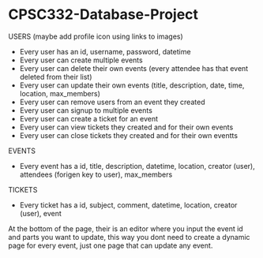 # CPSC332-Database-Project

USERS (maybe add profile icon using links to images)
* Every user has an id, username, password, datetime 
* Every user can create multiple events
* Every user can delete their own events (every attendee has that event deleted from their list)
* Every user can update their own events (title, description, date, time, location, max_members)
* Every user can remove users from an event they created
* Every user can signup to multiple events
* Every user can create a ticket for an event
* Every user can view tickets they created and for their own events
* Every user can close tickets they created and for their own eventts


EVENTS
* Every event has a id, title, description, datetime, location, creator (user), attendees (forigen key to user), max_members


TICKETS
* Every ticket has a id, subject, comment, datetime, location, creator (user), event

At the bottom of the page, their is an editor where you input the event id and parts you want to update, this way you dont need to create a dynamic page for every event, just one page that can update any event.